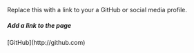 Replace this with a link to your a GitHub or social media profile.
<h5>Add a link to the page</h5>
[GitHub](http://github.com)
